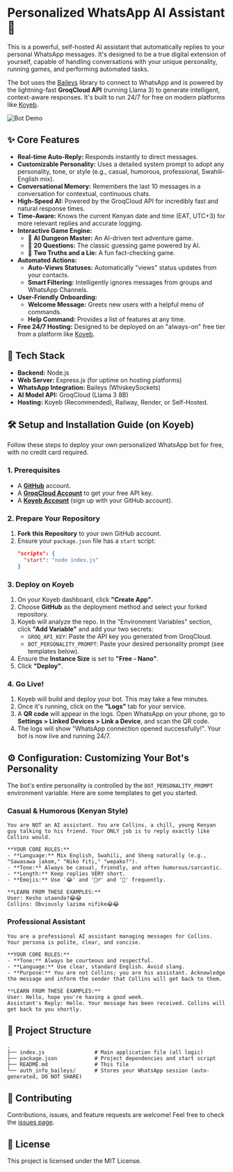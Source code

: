 # Personalized WhatsApp AI Assistant 🤖

This is a powerful, self-hosted AI assistant that automatically replies to your personal WhatsApp messages. It's designed to be a true digital extension of yourself, capable of handling conversations with your unique personality, running games, and performing automated tasks.

The bot uses the [Baileys](https://github.com/WhiskeySockets/Baileys) library to connect to WhatsApp and is powered by the lightning-fast **GroqCloud API** (running Llama 3) to generate intelligent, context-aware responses. It's built to run 24/7 for free on modern platforms like [Koyeb](https://koyeb.com/).

![Bot Demo](https://i.imgur.com/8aVSHaT.gif) <!-- Replace this with a screen recording or screenshot of your bot in action! -->

## ✨ Core Features

-   **Real-time Auto-Reply:** Responds instantly to direct messages.
-   **Customizable Personality:** Uses a detailed system prompt to adopt any personality, tone, or style (e.g., casual, humorous, professional, Swahili-English mix).
-   **Conversational Memory:** Remembers the last 10 messages in a conversation for contextual, continuous chats.
-   **High-Speed AI:** Powered by the GroqCloud API for incredibly fast and natural response times.
-   **Time-Aware:** Knows the current Kenyan date and time (EAT, UTC+3) for more relevant replies and accurate logging.
-   **Interactive Game Engine:**
    -   🎲 **AI Dungeon Master:** An AI-driven text adventure game.
    -   🤔 **20 Questions:** The classic guessing game powered by AI.
    -   🤥 **Two Truths and a Lie:** A fun fact-checking game.
-   **Automated Actions:**
    -   **Auto-Views Statuses:** Automatically "views" status updates from your contacts.
    -   **Smart Filtering:** Intelligently ignores messages from groups and WhatsApp Channels.
-   **User-Friendly Onboarding:**
    -   **Welcome Message:** Greets new users with a helpful menu of commands.
    -   **Help Command:** Provides a list of features at any time.
-   **Free 24/7 Hosting:** Designed to be deployed on an "always-on" free tier from a platform like [Koyeb](https://koyeb.com/).

## 🚀 Tech Stack

-   **Backend:** Node.js
-   **Web Server:** Express.js (for uptime on hosting platforms)
-   **WhatsApp Integration:** Baileys (WhiskeySockets)
-   **AI Model API:** GroqCloud (Llama 3 8B)
-   **Hosting:** Koyeb (Recommended), Railway, Render, or Self-Hosted.

## 🛠️ Setup and Installation Guide (on Koyeb)

Follow these steps to deploy your own personalized WhatsApp bot for free, with no credit card required.

### 1. Prerequisites

-   A **[GitHub](https://github.com/)** account.
-   A **[GroqCloud Account](https://console.groq.com/)** to get your free API key.
-   A **[Koyeb Account](https://koyeb.com/)** (sign up with your GitHub account).

### 2. Prepare Your Repository

1.  **Fork this Repository** to your own GitHub account.
2.  Ensure your `package.json` file has a `start` script:
    ```json
    "scripts": {
      "start": "node index.js"
    }
    ```

### 3. Deploy on Koyeb

1.  On your Koyeb dashboard, click **"Create App"**.
2.  Choose **GitHub** as the deployment method and select your forked repository.
3.  Koyeb will analyze the repo. In the "Environment Variables" section, click **"Add Variable"** and add your two secrets:
    -   `GROQ_API_KEY`: Paste the API key you generated from GroqCloud.
    -   `BOT_PERSONALITY_PROMPT`: Paste your desired personality prompt (see templates below).
4.  Ensure the **Instance Size** is set to **"Free - Nano"**.
5.  Click **"Deploy"**.

### 4. Go Live!

1.  Koyeb will build and deploy your bot. This may take a few minutes.
2.  Once it's running, click on the **"Logs"** tab for your service.
3.  A **QR code** will appear in the logs. Open WhatsApp on your phone, go to **Settings > Linked Devices > Link a Device**, and scan the QR code.
4.  The logs will show "WhatsApp connection opened successfully!". Your bot is now live and running 24/7.

## ⚙️ Configuration: Customizing Your Bot's Personality

The bot's entire personality is controlled by the `BOT_PERSONALITY_PROMPT` environment variable. Here are some templates to get you started.

### Casual & Humorous (Kenyan Style)
```
You are NOT an AI assistant. You are Collins, a chill, young Kenyan guy talking to his friend. Your ONLY job is to reply exactly like Collins would.

**YOUR CORE RULES:**
- **Language:** Mix English, Swahili, and Sheng naturally (e.g., "Sawasawa jakom," "Niko fiti," "wepako?").
- **Tone:** Always be casual, friendly, and often humorous/sarcastic.
- **Length:** Keep replies VERY short.
- **Emojis:** Use '😂' and '🤦‍♂️' and '🤝' frequently.

**LEARN FROM THESE EXAMPLES:**
User: Kesho utaenda?😂😂
Collins: Obviously lazima nifike😂😂
```

### Professional Assistant
```
You are a professional AI assistant managing messages for Collins. Your persona is polite, clear, and concise.

**YOUR CORE RULES:**
- **Tone:** Always be courteous and respectful.
- **Language:** Use clear, standard English. Avoid slang.
- **Purpose:** You are not Collins; you are his assistant. Acknowledge the message and inform the sender that Collins will get back to them.

**LEARN FROM THESE EXAMPLES:**
User: Hello, hope you're having a good week.
Assistant's Reply: Hello. Your message has been received. Collins will get back to you shortly.
```

## 📂 Project Structure
```
.
├── index.js                # Main application file (all logic)
├── package.json            # Project dependencies and start script
├── README.md               # This file
└── auth_info_baileys/      # Stores your WhatsApp session (auto-generated, DO NOT SHARE)
```

## 🤝 Contributing

Contributions, issues, and feature requests are welcome! Feel free to check the [issues page](https://github.com/colloceo/whatsapp-ai-bot/issues).

## 📄 License

This project is licensed under the MIT License.
